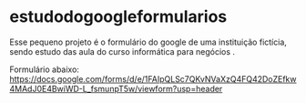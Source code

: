 # estudodogoogleformularios

Esse pequeno projeto é o formulário do google de uma instituição fictícia, sendo estudo das aula do curso informática para negócios .



Formulário abaixo:
https://docs.google.com/forms/d/e/1FAIpQLSc7QKvNVaXzQ4FQ42DoZEfkw4MAdJ0E4BwiWD-L_fsmunpT5w/viewform?usp=header
